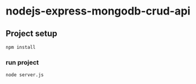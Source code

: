 # nodejs-express-mongodb-crud-api

## Project setup
```
npm install
```

### run project
```
node server.js